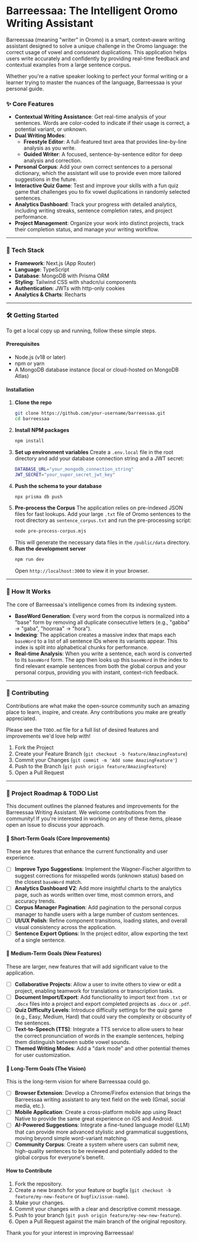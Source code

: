 # Barreessaa: The Intelligent Oromo Writing Assistant

Barreessaa (meaning "writer" in Oromo) is a smart, context-aware writing assistant designed to solve a unique challenge in the Oromo language: the correct usage of vowel and consonant duplications. This application helps users write accurately and confidently by providing real-time feedback and contextual examples from a large sentence corpus.

Whether you're a native speaker looking to perfect your formal writing or a learner trying to master the nuances of the language, Barreessaa is your personal guide.

### ✨ Core Features

  * **Contextual Writing Assistance**: Get real-time analysis of your sentences. Words are color-coded to indicate if their usage is correct, a potential variant, or unknown.
  * **Dual Writing Modes**:
      * **Freestyle Editor**: A full-featured text area that provides line-by-line analysis as you write.
      * **Guided Writer**: A focused, sentence-by-sentence editor for deep analysis and correction.
  * **Personal Corpus**: Add your own correct sentences to a personal dictionary, which the assistant will use to provide even more tailored suggestions in the future.
  * **Interactive Quiz Game**: Test and improve your skills with a fun quiz game that challenges you to fix vowel duplications in randomly selected sentences.
  * **Analytics Dashboard**: Track your progress with detailed analytics, including writing streaks, sentence completion rates, and project performance.
  * **Project Management**: Organize your work into distinct projects, track their completion status, and manage your writing workflow.

-----

### 🚀 Tech Stack

  * **Framework**: Next.js (App Router)
  * **Language**: TypeScript
  * **Database**: MongoDB with Prisma ORM
  * **Styling**: Tailwind CSS with shadcn/ui components
  * **Authentication**: JWTs with http-only cookies
  * **Analytics & Charts**: Recharts

-----

### 🛠️ Getting Started

To get a local copy up and running, follow these simple steps.

#### Prerequisites

  * Node.js (v18 or later)
  * npm or yarn
  * A MongoDB database instance (local or cloud-hosted on MongoDB Atlas)

#### Installation

1.  **Clone the repo**
    ```sh
    git clone https://github.com/your-username/barreessaa.git
    cd barreessaa
    ```
2.  **Install NPM packages**
    ```sh
    npm install
    ```
3.  **Set up environment variables**
    Create a `.env.local` file in the root directory and add your database connection string and a JWT secret:
    ```sh
    DATABASE_URL="your_mongodb_connection_string"
    JWT_SECRET="your_super_secret_jwt_key"
    ```
4.  **Push the schema to your database**
    ```sh
    npx prisma db push
    ```
5.  **Pre-process the Corpus**
    The application relies on pre-indexed JSON files for fast lookups. Add your large `.txt` file of Oromo sentences to the root directory as `sentence_corpus.txt` and run the pre-processing script:
    ```sh
    node pre-process-corpus.mjs
    ```
    This will generate the necessary data files in the `/public/data` directory.
6.  **Run the development server**
    ```sh
    npm run dev
    ```
    Open `http://localhost:3000` to view it in your browser.

-----

### 🧠 How It Works

The core of Barreessaa's intelligence comes from its indexing system.

  * **BaseWord Generation**: Every word from the corpus is normalized into a "base" form by removing all duplicate consecutive letters (e.g., "gabba" -\> "gaba", "hoorraa" -\> "hora").
  * **Indexing**: The application creates a massive index that maps each `baseWord` to a list of all sentence IDs where its variants appear. This index is split into alphabetical chunks for performance.
  * **Real-time Analysis**: When you write a sentence, each word is converted to its `baseWord` form. The app then looks up this `baseWord` in the index to find relevant example sentences from both the global corpus and your personal corpus, providing you with instant, context-rich feedback.

-----

### 🤝 Contributing

Contributions are what make the open-source community such an amazing place to learn, inspire, and create. Any contributions you make are greatly appreciated.

Please see the `TODO.md` file for a full list of desired features and improvements we'd love help with\!

1.  Fork the Project
2.  Create your Feature Branch (`git checkout -b feature/AmazingFeature`)
3.  Commit your Changes (`git commit -m 'Add some AmazingFeature'`)
4.  Push to the Branch (`git push origin feature/AmazingFeature`)
5.  Open a Pull Request

-----

### 📝 Project Roadmap & TODO List

This document outlines the planned features and improvements for the Barreessaa Writing Assistant. We welcome contributions from the community\! If you're interested in working on any of these items, please open an issue to discuss your approach.

#### 🌱 Short-Term Goals (Core Improvements)

These are features that enhance the current functionality and user experience.

  * [ ] **Improve Typo Suggestions**: Implement the Wagner-Fischer algorithm to suggest corrections for misspelled words (unknown status) based on the closest `baseWord` match.
  * [ ] **Analytics Dashboard V2**: Add more insightful charts to the analytics page, such as words written over time, most common errors, and accuracy trends.
  * [ ] **Corpus Manager Pagination**: Add pagination to the personal corpus manager to handle users with a large number of custom sentences.
  * [ ] **UI/UX Polish**: Refine component transitions, loading states, and overall visual consistency across the application.
  * [ ] **Sentence Export Options**: In the project editor, allow exporting the text of a single sentence.

#### 🚀 Medium-Term Goals (New Features)

These are larger, new features that will add significant value to the application.

  * [ ] **Collaborative Projects**: Allow a user to invite others to view or edit a project, enabling teamwork for translations or transcription tasks.
  * [ ] **Document Import/Export**: Add functionality to import text from `.txt` or `.docx` files into a project and export completed projects as `.docx` or `.pdf`.
  * [ ] **Quiz Difficulty Levels**: Introduce difficulty settings for the quiz game (e.g., Easy, Medium, Hard) that could vary the complexity or obscurity of the sentences.
  * [ ] **Text-to-Speech (TTS)**: Integrate a TTS service to allow users to hear the correct pronunciation of words in the example sentences, helping them distinguish between subtle vowel sounds.
  * [ ] **Themed Writing Modes**: Add a "dark mode" and other potential themes for user customization.

#### 🔭 Long-Term Goals (The Vision)

This is the long-term vision for where Barreessaa could go.

  * [ ] **Browser Extension**: Develop a Chrome/Firefox extension that brings the Barreessaa writing assistant to any text field on the web (Gmail, social media, etc.).
  * [ ] **Mobile Application**: Create a cross-platform mobile app using React Native to provide the same great experience on iOS and Android.
  * [ ] **AI-Powered Suggestions**: Integrate a fine-tuned language model (LLM) that can provide more advanced stylistic and grammatical suggestions, moving beyond simple word-variant matching.
  * [ ] **Community Corpus**: Create a system where users can submit new, high-quality sentences to be reviewed and potentially added to the global corpus for everyone's benefit.

#### How to Contribute

1.  Fork the repository.
2.  Create a new branch for your feature or bugfix (`git checkout -b feature/my-new-feature` or `bugfix/issue-name`).
3.  Make your changes.
4.  Commit your changes with a clear and descriptive commit message.
5.  Push to your branch (`git push origin feature/my-new-new-feature`).
6.  Open a Pull Request against the main branch of the original repository.

Thank you for your interest in improving Barreessaa\!